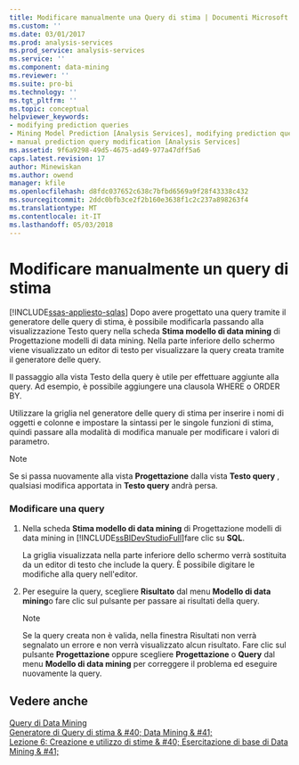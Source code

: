 ```yaml
---
title: Modificare manualmente una Query di stima | Documenti Microsoft
ms.custom: ''
ms.date: 03/01/2017
ms.prod: analysis-services
ms.prod_service: analysis-services
ms.service: ''
ms.component: data-mining
ms.reviewer: ''
ms.suite: pro-bi
ms.technology: ''
ms.tgt_pltfrm: ''
ms.topic: conceptual
helpviewer_keywords:
- modifying prediction queries
- Mining Model Prediction [Analysis Services], modifying prediction queries
- manual prediction query modification [Analysis Services]
ms.assetid: 9f6a9298-49d5-4675-ad49-977a47dff5a6
caps.latest.revision: 17
author: Minewiskan
ms.author: owend
manager: kfile
ms.openlocfilehash: d8fdc037652c638c7bfbd6569a9f28f43338c432
ms.sourcegitcommit: 2ddc0bfb3ce2f2b160e3638f1c2c237a898263f4
ms.translationtype: MT
ms.contentlocale: it-IT
ms.lasthandoff: 05/03/2018
---
```

# <a name="manually-edit-a-prediction-query"></a>Modificare manualmente un query di stima
[!INCLUDE[ssas-appliesto-sqlas](../../includes/ssas-appliesto-sqlas.md)]
  Dopo avere progettato una query tramite il generatore delle query di stima, è possibile modificarla passando alla visualizzazione Testo query nella scheda **Stima modello di data mining** di Progettazione modelli di data mining. Nella parte inferiore dello schermo viene visualizzato un editor di testo per visualizzare la query creata tramite il generatore delle query.  
  
 Il passaggio alla vista Testo della query è utile per effettuare aggiunte alla query. Ad esempio, è possibile aggiungere una clausola WHERE o ORDER BY.  
  
 Utilizzare la griglia nel generatore delle query di stima per inserire i nomi di oggetti e colonne e impostare la sintassi per le singole funzioni di stima, quindi passare alla modalità di modifica manuale per modificare i valori di parametro.  
  
> [!NOTE]  
>  Se si passa nuovamente alla vista **Progettazione** dalla vista **Testo query** , qualsiasi modifica apportata in **Testo query** andrà persa.  
  
### <a name="modify-a-query"></a>Modificare una query  
  
1.  Nella scheda **Stima modello di data mining** di Progettazione modelli di data mining in [!INCLUDE[ssBIDevStudioFull](../../includes/ssbidevstudiofull-md.md)]fare clic su **SQL**.  
  
     La griglia visualizzata nella parte inferiore dello schermo verrà sostituita da un editor di testo che include la query. È possibile digitare le modifiche alla query nell'editor.  
  
2.  Per eseguire la query, scegliere **Risultato** dal menu **Modello di data mining**o fare clic sul pulsante per passare ai risultati della query.  
  
    > [!NOTE]  
    >  Se la query creata non è valida, nella finestra Risultati non verrà segnalato un errore e non verrà visualizzato alcun risultato. Fare clic sul pulsante **Progettazione** oppure scegliere **Progettazione** o **Query** dal menu **Modello di data mining** per correggere il problema ed eseguire nuovamente la query.  
  
## <a name="see-also"></a>Vedere anche  
 [Query di Data Mining](../../analysis-services/data-mining/data-mining-queries.md)   
 [Generatore di Query di stima & #40; Data Mining & #41;](http://msdn.microsoft.com/library/12900d49-db88-48bb-a5f4-0a9a172bc126)   
 [Lezione 6: Creazione e utilizzo di stime & #40; Esercitazione di base di Data Mining & #41;](http://msdn.microsoft.com/library/b213cb58-2c40-4c89-b08b-d3c36a4afad3)  
  
  
